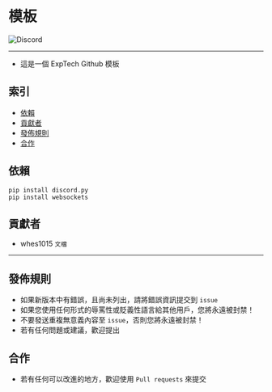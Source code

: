 # 模板
<img alt="Discord" src="https://img.shields.io/discord/926545182407688273">

------

- 這是一個 ExpTech Github 模板

## 索引
- [依賴](#依賴)
- [貢獻者](#貢獻者)
- [發佈規則](#發佈規則)
- [合作](#合作)

## 依賴
```console
pip install discord.py
pip install websockets
```

## 貢獻者
- whes1015 `文檔`

------

## 發佈規則
- 如果新版本中有錯誤，且尚未列出，請將錯誤資訊提交到 ```issue```
- 如果您使用任何形式的辱罵性或貶義性語言給其他用戶，您將永遠被封禁！
- 不要發送重複無意義內容至 ```issue```，否則您將永遠被封禁！
- 若有任何問題或建議，歡迎提出

## 合作
- 若有任何可以改進的地方，歡迎使用 ```Pull requests``` 來提交
